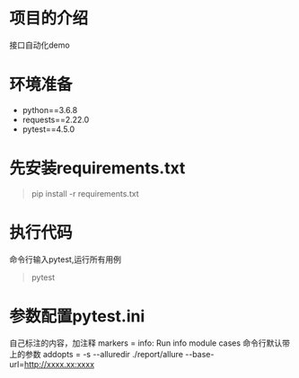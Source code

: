# 项目的介绍
接口自动化demo

# 环境准备
- python==3.6.8
- requests==2.22.0
- pytest==4.5.0

# 先安装requirements.txt
> pip install -r requirements.txt

# 执行代码
命令行输入pytest,运行所有用例
> pytest
 
 # 参数配置pytest.ini
 自己标注的内容，加注释 markers = info: Run info module cases
 命令行默认带上的参数 addopts = -s --alluredir ./report/allure --base-url=http://xxxx.xx:xxxx
